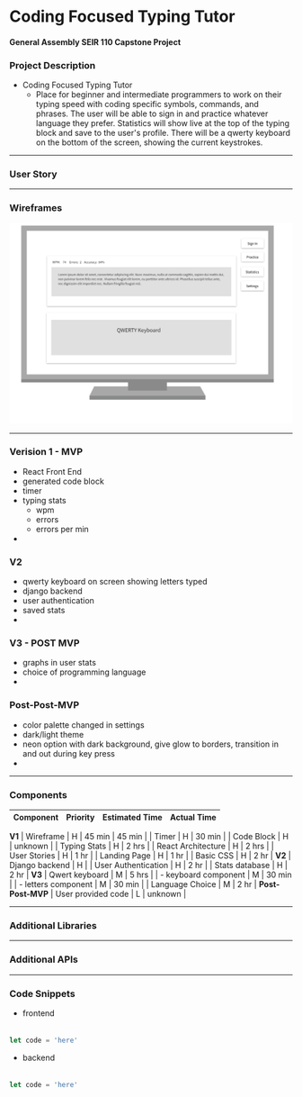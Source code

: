 # Coding Focused Typing Tutor
#### General Assembly SEIR 110 Capstone Project

### Project Description
- Coding Focused Typing Tutor
    - Place for beginner and intermediate programmers to work on their typing speed with coding specific symbols, commands, and phrases.  The user will be able to sign in and practice whatever language they prefer.  Statistics will show live at the top of the typing block and save to the user's profile.  There will be a qwerty keyboard on the bottom of the screen, showing the current keystrokes.

***

### User Story



*** 

### Wireframes

![Wireframe](Wireframe.png)


***

### Verision 1 - MVP

- React Front End
- generated code block
- timer
- typing stats
    - wpm
    - errors
    - errors per min
- 

### V2 

- qwerty keyboard on screen showing letters typed
- django backend
- user authentication
- saved stats
- 

### V3 - POST MVP

- graphs in user stats
- choice of programming language
- 

### Post-Post-MVP

- color palette changed in settings
- dark/light theme
- neon option with dark background, give glow to borders, transition in and out during key press
- 

*** 

### Components
| Component              | Priority | Estimated Time | Actual Time |
| --------- | :------: | :------: | :------: |
**V1**
| Wireframe | H | 45 min | 45 min |
| Timer | H | 30 min |
| Code Block | H | unknown | 
| Typing Stats | H | 2 hrs |
| React Architecture | H | 2 hrs |
| User Stories | H | 1 hr |
| Landing Page | H | 1 hr |
| Basic CSS | H | 2 hr |
**V2**
| Django backend | H |
| User Authentication | H | 2 hr |
| Stats database | H | 2 hr |
**V3**
| Qwert keyboard | M | 5 hrs |
| - keyboard component | M | 30 min |
| - letters component | M | 30 min |
| Language Choice | M | 2 hr | 
**Post-Post-MVP**
| User provided code | L | unknown | 




***

### Additional Libraries



***

### Additional APIs



***

### Code Snippets

- frontend
```js

let code = 'here'

```

- backend
```js

let code = 'here'

```